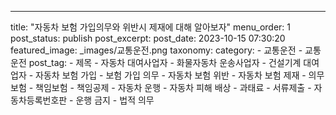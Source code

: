 ---
title: "자동차 보험 가입의무와 위반시 제재에 대해 알아보자"
menu_order: 1
post_status: publish
post_excerpt: 
post_date: 2023-10-15 07:30:20
featured_image: _images/교통운전.png
taxonomy:
    category:
        - 교통운전
        - 교통운전
    post_tag:
        -  제목
        -  자동차 대여사업자
        -  화물자동차 운송사업자
        -  건설기계 대여업자
        -  자동차 보험 가입
        -  보험 가입 의무
        -  자동차 보험 위반
        -  자동차 보험 제재
        -  의무보험
        -  책임보험
        -  책임공제
        -  자동차 운행
        -  자동차 피해 배상
        -  과태료
        -  서류제출
        -  자동차등록번호판
        -  운행 금지
        -  법적 의무
